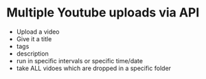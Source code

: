 # Multiple Youtube uploads via API
- Upload a video
- Give it a title
- tags
- description
- run in specific intervals or specific time/date
- take ALL vidoes which are dropped in a specific folder
